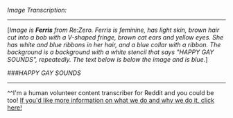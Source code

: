 *Image Transcription:*

---

[*Image is **Ferris** from Re:Zero. Ferris is feminine, has light skin, brown hair cut into a bob with a V-shaped fringe, brown cat ears and yellow eyes. She has white and blue ribbons in her hair, and a blue collar with a ribbon. The background is a background with a white stencil that says "HAPPY GAY SOUNDS", repeatedly. The text below is below the image and is blue.*]

###*HAPPY GAY SOUNDS*


---

^^I'm&#32;a&#32;human&#32;volunteer&#32;content&#32;transcriber&#32;for&#32;Reddit&#32;and&#32;you&#32;could&#32;be&#32;too!&#32;[If&#32;you'd&#32;like&#32;more&#32;information&#32;on&#32;what&#32;we&#32;do&#32;and&#32;why&#32;we&#32;do&#32;it,&#32;click&#32;here!](https://www.reddit.com/r/TranscribersOfReddit/wiki/index)
